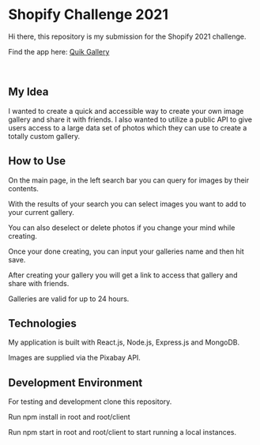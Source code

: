 <h1>Shopify Challenge 2021</h1>
<p>Hi there, this repository is my submission for the Shopify 2021 challenge.</p>
<p>Find the app here: <a href="http://myimagegallery.herokuapp.com/">Quik Gallery</a></p>
<br/>
<h2>My Idea</h2>
<p>
  I wanted to create a quick and accessible way to create your own image gallery and share it with friends.
  I also wanted to utilize a public API to give users access to a large data set of photos which they can use
  to create a totally custom gallery.
</p>

<h2>How to Use</h2>
<p>On the main page, in the left search bar you can query for images by their contents.</p>
<p>With the results of your search you can select images you want to add to your current gallery.</p>
<p>You can also deselect or delete photos if you change your mind while creating.</p>
<p>Once your done creating, you can input your galleries name and then hit save.</p>
<p>After creating your gallery you will get a link to access that gallery and share with friends.</p>
<p>Galleries are valid for up to 24 hours.</p>

<h2>Technologies</h2>
<p>My application is built with React.js, Node.js, Express.js and MongoDB.</p>
<p>Images are supplied via the Pixabay API.</p>

<h2>Development Environment</h2>
<p>For testing and development clone this repository.</p>
<p>Run npm install in root and root/client</p>
<p>Run npm start in root and root/client to start running a local instances.</p>

